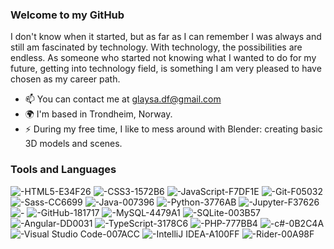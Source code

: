 ### Welcome to my GitHub

I don't know when it started, but as far as I can remember I was always and still am fascinated by technology. With technology, the possibilities are endless. As someone who started not knowing what I wanted to do for my future, getting into technology field, is something I am very pleased to have chosen as my career path.

- 📫 You can contact me at [glaysa.df@gmail.com](mailto:glaysa.df@gmail.com)
- 🌍 I'm based in Trondheim, Norway.
- ⚡ During my free time, I like to mess around with Blender: creating basic 3D models and scenes.

### Tools and Languages

![-HTML5-E34F26](https://user-images.githubusercontent.com/56070628/156791034-40480b4d-d5f9-4ca4-8bde-66ff0facff02.svg)
![-CSS3-1572B6](https://user-images.githubusercontent.com/56070628/156791410-179849fe-3fa0-4169-8464-009ce97f9ba2.svg)
![-JavaScript-F7DF1E](https://user-images.githubusercontent.com/56070628/156791687-d40d9cbe-a27f-46be-8b27-60ba09e9c16f.svg)
![-Git-F05032](https://user-images.githubusercontent.com/56070628/156791930-5c643680-6255-436f-b817-2d81d38286f8.svg)
![-Sass-CC6699](https://user-images.githubusercontent.com/56070628/156792109-f4916ba9-eba4-4343-acbe-eea12df4ab01.svg)
![-Java-007396](https://user-images.githubusercontent.com/56070628/156792261-38ceb1d4-7856-4bab-b35f-dc1877eb5f7a.svg)
![-Python-3776AB](https://user-images.githubusercontent.com/56070628/156792414-3981a941-eca7-4672-8d42-e1aefd5e1dbc.svg)
![-Jupyter-F37626](https://user-images.githubusercontent.com/56070628/156792570-cb0b5dff-8961-45e6-863f-1717685c40b0.svg)
![-](https://user-images.githubusercontent.com/56070628/156792789-012c2000-08f7-40c1-ab85-bcf0ed186866.svg)
![-GitHub-181717](https://user-images.githubusercontent.com/56070628/156792987-698f9d81-f002-4096-8fb9-962e26c10cc0.svg)
![-MySQL-4479A1](https://user-images.githubusercontent.com/56070628/156795826-22fa992e-fa6c-40b8-b9a9-22b3e581c2d0.svg)
![-SQLite-003B57](https://user-images.githubusercontent.com/56070628/156795914-8c319611-ba1c-4e2b-9c96-bb9159819b47.svg)
![-Angular-DD0031](https://user-images.githubusercontent.com/56070628/156793143-6ad5d5cb-a4a3-4ebc-bd3a-7ae1fe2832bd.svg)
![-TypeScript-3178C6](https://user-images.githubusercontent.com/56070628/156793347-0272a1cf-7d0d-4758-85e4-b8f04eacb04a.svg)
![-PHP-777BB4](https://user-images.githubusercontent.com/56070628/156794024-9c206f12-797e-48db-866c-bcf4a51f63ca.svg)
![-c#-0B2C4A](https://user-images.githubusercontent.com/56070628/156795552-e0576139-2e90-4151-99a0-4aafdea79ee9.svg)
![-Visual Studio Code-007ACC](https://user-images.githubusercontent.com/56070628/156794305-3b761a20-0739-4106-bc37-6da951089c94.svg)
![-IntelliJ IDEA-A100FF](https://user-images.githubusercontent.com/56070628/156794650-ceaf9c79-1c13-4f22-a440-dfcc6261ac31.svg)
![-Rider-00A98F](https://user-images.githubusercontent.com/56070628/156794721-0278b459-fb15-4043-b2ea-ff35619a71aa.svg)
